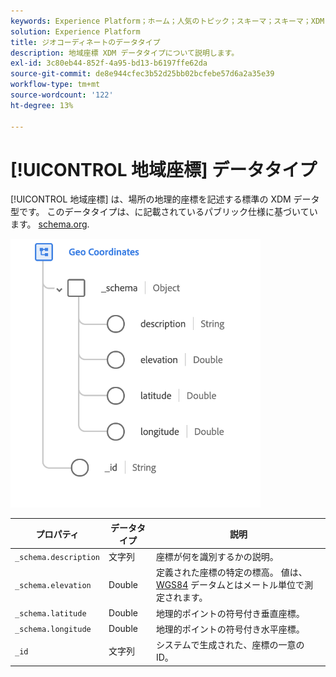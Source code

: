 ```yaml
---
keywords: Experience Platform；ホーム；人気のトピック；スキーマ；スキーマ；XDM；フィールド；スキーマ；スキーマ；ジオ；座標；データ型；データ型；
solution: Experience Platform
title: ジオコーディネートのデータタイプ
description: 地域座標 XDM データタイプについて説明します。
exl-id: 3c80eb44-852f-4a95-bd13-b6197ffe62da
source-git-commit: de8e944cfec3b52d25bb02bcfebe57d6a2a35e39
workflow-type: tm+mt
source-wordcount: '122'
ht-degree: 13%

---
```


# [!UICONTROL 地域座標] データタイプ

[!UICONTROL 地域座標] は、場所の地理的座標を記述する標準の XDM データ型です。 このデータタイプは、に記載されているパブリック仕様に基づいています。 [schema.org](https://schema.org/GeoCoordinates).

<img src="../images/data-types/geo-coordinates.png" width="400" /><br />

| プロパティ | データタイプ | 説明 |
| --- | --- | --- |
| `_schema.description` | 文字列 | 座標が何を識別するかの説明。 |
| `_schema.elevation` | Double | 定義された座標の特定の標高。 値は、 [WGS84](https://gisgeography.com/wgs84-world-geodetic-system/) データムとはメートル単位で測定されます。 |
| `_schema.latitude` | Double | 地理的ポイントの符号付き垂直座標。 |
| `_schema.longitude` | Double | 地理的ポイントの符号付き水平座標。 |
| `_id` | 文字列 | システムで生成された、座標の一意の ID。 |
